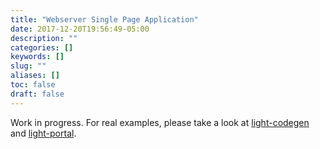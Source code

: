 ```yaml
---
title: "Webserver Single Page Application"
date: 2017-12-20T19:56:49-05:00
description: ""
categories: []
keywords: []
slug: ""
aliases: []
toc: false
draft: false
---
```


Work in progress. For real examples, please take a look at [light-codegen][] and [light-portal][].

[light-codegen]: https://github.com/networknt/light-codegen
[light-portal]: https://github.com/networknt/light-portal
